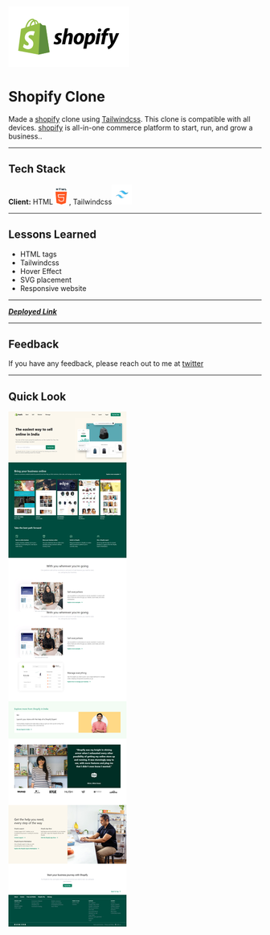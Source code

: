 
![rode](/images/shopify-logo.svg)
# Shopify Clone 

Made a [shopify](https://www.shopify.com/in) clone using [Tailwindcss](https://tailwindcss.com/). This clone is compatible with all devices. [shopify](https://www.shopify.com/in) is all-in-one commerce platform to start, run, and grow a business..
***
## Tech Stack

**Client:** HTML![html Img](/images/html.png), Tailwindcss![tailwind img](/images/tailwind.png)

***


## Lessons Learned

- HTML tags
- Tailwindcss
- Hover Effect
- SVG placement
- Responsive website
***
***[Deployed Link](https://shopify-clone-by-chetan-dighole.netlify.app/)***
***
## Feedback

If you have any feedback, please reach out to me at [twitter](https://twitter.com/codewithchetan)
***

## Quick Look
![ss](/screenshot%20full-screen.png)

